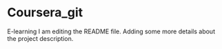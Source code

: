 # Coursera_git
E-learning
I am editing the README file. Adding some more details about the project description.
